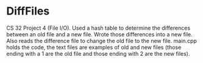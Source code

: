 # DiffFiles
CS 32 Project 4 (File I/O). Used a hash table to determine the differences between an old file and a new file. Wrote those differences into a new file. Also reads the difference file to change the old file to the new file. main.cpp holds the code, the text files are examples of old and new files (those ending with a 1 are the old file and those ending with 2 are the new files).

